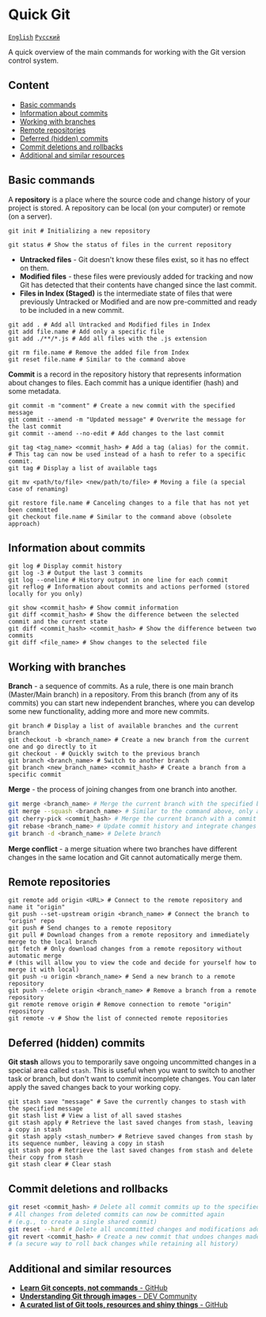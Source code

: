 # Quick Git

[`English`](./README.md) [`Русский`](./README_RUS.md)

A quick overview of the main commands for working with the Git version control system.

## Content

-   [Basic commands](#basic-commands)
-   [Information about commits](#information-about-commits)
-   [Working with branches](#working-with-branches)
-   [Remote repositories](#remote-repositories)
-   [Deferred (hidden) commits](#deferred-hidden-commits)
-   [Commit deletions and rollbacks](#commit-deletions-and-rollbacks)
-   [Additional and similar resources](#additional-and-similar-resources)

## Basic commands

A **repository** is a place where the source code and change history of your project is stored. A repository can be local (on your computer) or remote (on a server).

```shell
git init # Initializing a new repository
```

```shell
git status # Show the status of files in the current repository
```

-   **Untracked files** - Git doesn't know these files exist, so it has no effect on them.
-   **Modified files** - these files were previously added for tracking and now Git has detected that their contents have changed since the last commit.
-   **Files in Index (Staged)** is the intermediate state of files that were previously Untracked or Modified and are now pre-committed and ready to be included in a new commit.

```shell
git add . # Add all Untracked and Modified files in Index
git add file.name # Add only a specific file
git add ./**/*.js # Add all files with the .js extension
```

```shell
git rm file.name # Remove the added file from Index
git reset file.name # Similar to the command above
```

**Commit** is a record in the repository history that represents information about changes to files. Each commit has a unique identifier (hash) and some metadata.

```shell
git commit -m "comment" # Create a new commit with the specified message
git commit --amend -m "Updated message" # Overwrite the message for the last commit
git commit --amend --no-edit # Add changes to the last commit
```

```shell
git tag <tag_name> <commit_hash> # Add a tag (alias) for the commit.
# This tag can now be used instead of a hash to refer to a specific commit.
git tag # Display a list of available tags
```

```shell
git mv <path/to/file> <new/path/to/file> # Moving a file (a special case of renaming)
```

```shell
git restore file.name # Canceling changes to a file that has not yet been committed
git checkout file.name # Similar to the command above (obsolete approach)
```

## Information about commits

```shell
git log # Display commit history
git log -3 # Output the last 3 commits
git log --oneline # History output in one line for each commit
git reflog # Information about commits and actions performed (stored locally for you only)
```

```shell
git show <commit_hash> # Show commit information
git diff <commit_hash> # Show the difference between the selected commit and the current state
git diff <commit_hash> <commit_hash> # Show the difference between two commits
git diff <file_name> # Show changes to the selected file
```

## Working with branches

**Branch** - a sequence of commits. As a rule, there is one main branch (Master/Main branch) in a repository. From this branch (from any of its commits) you can start new independent branches, where you can develop some new functionality, adding more and more new commits.

```shell
git branch # Display a list of available branches and the current branch
git checkout -b <branch_name> # Create a new branch from the current one and go directly to it
git checkout - # Quickly switch to the previous branch
git branch <branch_name> # Switch to another branch
git branch <new_branch_name> <commit_hash> # Create a branch from a specific commit
```

**Merge** - the process of joining changes from one branch into another.

```bash
git merge <branch_name> # Merge the current branch with the specified branch (with all its commits)
git merge --squash <branch_name> # Similar to the command above, only all commits will be merged into one final one
git cherry-pick <commit_hash> # Merge the current branch with a commit from another branch
git rebase <branch_name> # Update commit history and integrate changes from the specified branch
git branch -d <branch_name> # Delete branch
```

**Merge conflict** - a merge situation where two branches have different changes in the same location and Git cannot automatically merge them.

## Remote repositories

```shell
git remote add origin <URL> # Connect to the remote repository and name it "origin"
git push --set-upstream origin <branch_name> # Connect the branch to "origin" repo
git push # Send changes to a remote repository
git pull # Download changes from a remote repository and immediately merge to the local branch
git fetch # Only download changes from a remote repository without automatic merge
# (this will allow you to view the code and decide for yourself how to merge it with local)
git push -u origin <branch_name> # Send a new branch to a remote repository
git push --delete origin <branch_name> # Remove a branch from a remote repository
git remote remove origin # Remove connection to remote "origin" repository
git remote -v # Show the list of connected remote repositories
```

## Deferred (hidden) commits

**Git stash** allows you to temporarily save ongoing uncommitted changes in a special area called `stash`. This is useful when you want to switch to another task or branch, but don't want to commit incomplete changes. You can later apply the saved changes back to your working copy.

```shell
git stash save "message" # Save the currently changes to stash with the specified message
git stash list # View a list of all saved stashes
git stash apply # Retrieve the last saved changes from stash, leaving a copy in stash
git stash apply <stash_number> # Retrieve saved changes from stash by its sequence number, leaving a copy in stash
git stash pop # Retrieve the last saved changes from stash and delete their copy from stash
git stash clear # Clear stash
```

## Commit deletions and rollbacks

```bash
git reset <commit_hash> # Delete all commit commits up to the specified commit
# All changes from deleted commits can now be committed again
# (e.g., to create a single shared commit)
git reset --hard # Delete all uncommitted changes and modifications added to the index but not yet committed
git revert <commit_hash> # Create a new commit that undoes changes made to the specified commit
# (a secure way to roll back changes while retaining all history)
```

## Additional and similar resources

-   [**Learn Git concepts, not commands** - GitHub](https://github.com/UnseenWizzard/git_training)
-   [**Understanding Git through images** - DEV Community](https://dev.to/nopenoshishi/understanding-git-through-images-4an1#adapt-to-remote)
-   [**A curated list of Git tools, resources and shiny things** - GitHub](https://github.com/dictcp/awesome-git)
